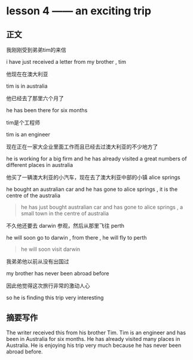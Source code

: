 # lesson 4 —— an exciting trip

## 正文

我刚刚受到弟弟tim的来信

i have just received a letter from my brother , tim

他现在在澳大利亚

tim is in australia

他已经去了那里六个月了

he has been there for six months

tim是个工程师

tim is an engineer

现在正在一家大企业里面工作而且已经去过澳大利亚的不少地方了

he is working for a big firm and he has already visited a great numbers of different places in australia

他买了一辆澳大利亚的小汽车，现在去了澳大利亚中部的小镇 alice springs

he bought an australian car and he has gone to alice springs , it is the centre of the australia

> he has just bought australian car and has gone to alice springs , a small town in the centre of australia

不久他还要去 darwin 参观，然后从那里飞往 perth

he will soon go to darwin , from there , he will fly to perth

> he will soon visit darwin

我弟弟他以前从没有出国过

my brother has never been abroad before

因此他觉得这次旅行非常的激动人心

so he is finding this trip very interesting

## 摘要写作

The writer received this from his brother Tim.
Tim is an engineer and has been in Australia for six months.
He has already visited many places in Australia. 
He is enjoying his trip very much because he has never been abroad before.

